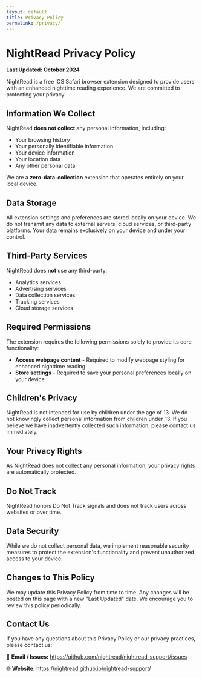 ```yaml
---
layout: default
title: Privacy Policy
permalink: /privacy/
---
```


# NightRead Privacy Policy

**Last Updated: October 2024**

NightRead is a free iOS Safari browser extension designed to provide users with an enhanced nighttime reading experience. We are committed to protecting your privacy.

## Information We Collect

NightRead **does not collect** any personal information, including:

- Your browsing history
- Your personally identifiable information
- Your device information
- Your location data
- Any other personal data

We are a **zero-data-collection** extension that operates entirely on your local device.

## Data Storage

All extension settings and preferences are stored locally on your device. We do not transmit any data to external servers, cloud services, or third-party platforms. Your data remains exclusively on your device and under your control.

## Third-Party Services

NightRead does **not** use any third-party:
- Analytics services
- Advertising services
- Data collection services
- Tracking services
- Cloud storage services

## Required Permissions

The extension requires the following permissions solely to provide its core functionality:

- **Access webpage content** - Required to modify webpage styling for enhanced nighttime reading
- **Store settings** - Required to save your personal preferences locally on your device

## Children's Privacy

NightRead is not intended for use by children under the age of 13. We do not knowingly collect personal information from children under 13. If you believe we have inadvertently collected such information, please contact us immediately.

## Your Privacy Rights

As NightRead does not collect any personal information, your privacy rights are automatically protected.

## Do Not Track

NightRead honors Do Not Track signals and does not track users across websites or over time.

## Data Security

While we do not collect personal data, we implement reasonable security measures to protect the extension's functionality and prevent unauthorized access to your device.

## Changes to This Policy

We may update this Privacy Policy from time to time. Any changes will be posted on this page with a new "Last Updated" date. We encourage you to review this policy periodically.

## Contact Us

If you have any questions about this Privacy Policy or our privacy practices, please contact us:

📧 **Email / Issues:** https://github.com/nightread/nightread-support/issues

🌐 **Website:** https://nightread.github.io/nightread-support/